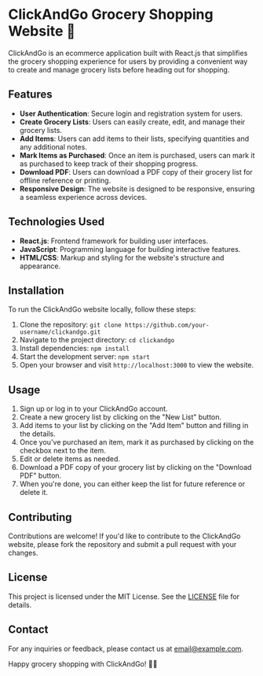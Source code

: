 # ClickAndGo Grocery Shopping Website 🛒

ClickAndGo is an ecommerce application built with React.js that simplifies the grocery shopping experience for users by providing a convenient way to create and manage grocery lists before heading out for shopping.

## Features

- **User Authentication**: Secure login and registration system for users.
- **Create Grocery Lists**: Users can easily create, edit, and manage their grocery lists.
- **Add Items**: Users can add items to their lists, specifying quantities and any additional notes.
- **Mark Items as Purchased**: Once an item is purchased, users can mark it as purchased to keep track of their shopping progress.
- **Download PDF**: Users can download a PDF copy of their grocery list for offline reference or printing.
- **Responsive Design**: The website is designed to be responsive, ensuring a seamless experience across devices.

## Technologies Used

- **React.js**: Frontend framework for building user interfaces.
- **JavaScript**: Programming language for building interactive features.
- **HTML/CSS**: Markup and styling for the website's structure and appearance.

## Installation

To run the ClickAndGo website locally, follow these steps:

1. Clone the repository: `git clone https://github.com/your-username/clickandgo.git`
2. Navigate to the project directory: `cd clickandgo`
3. Install dependencies: `npm install`
4. Start the development server: `npm start`
5. Open your browser and visit `http://localhost:3000` to view the website.

## Usage

1. Sign up or log in to your ClickAndGo account.
2. Create a new grocery list by clicking on the "New List" button.
3. Add items to your list by clicking on the "Add Item" button and filling in the details.
4. Once you've purchased an item, mark it as purchased by clicking on the checkbox next to the item.
5. Edit or delete items as needed.
6. Download a PDF copy of your grocery list by clicking on the "Download PDF" button.
7. When you're done, you can either keep the list for future reference or delete it.

## Contributing

Contributions are welcome! If you'd like to contribute to the ClickAndGo website, please fork the repository and submit a pull request with your changes.

## License

This project is licensed under the MIT License. See the [LICENSE](LICENSE) file for details.

## Contact

For any inquiries or feedback, please contact us at [email@example.com](mailto:email@example.com).

Happy grocery shopping with ClickAndGo! 🛒🌟
